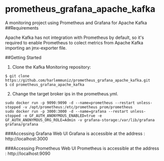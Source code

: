 # prometheus_grafana_apache_kafka
A monitoring project using Prometheus and Grafana for Apache Kafka
##Requirements

Apache Kafka has not integration with Prometheus by default, so it's required to enable Prometheus to colect metrics from Apache Kafka importing an jmx-exporter file.

##Getting Started
1. Clone the Kafka Monitoring repository:

```
$ git clone https://github.com/harlemmuniz/prometheus_grafana_apache_kafka.git
$ cd prometheus_grafana_apache_kafka
```

2. Change the target broker ips in the prometheus.yml.

```
sudo docker run -p 9090:9090 -d --name=prometheus --restart unless-stopped -v /opt/prometheus:/etc/prometheus prom/prometheus
sudo docker run -p 3000:3000 -d --name=grafana --restart unless-stopped -e GF_AUTH_ANONYMOUS_ENABLED=true -e GF_AUTH_ANONYMOUS_ORG_ROLE=Admin -v grafana-storage:/var/lib/grafana grafana/grafana
```


###Accessing Grafana Web UI
Grafana is accessible at the address : http://localhost:3000

###Accessing Prometheus Web UI
Prometheus is accessible at the address : http://localhost:9090
